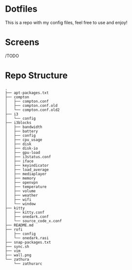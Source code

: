 # Dotfiles

This is a repo with my config files, feel free to use and enjoy!

# Screens

/TODO

# Repo Structure
```
.
├── apt-packages.txt
├── compton
│   ├── compton.conf
│   ├── compton.conf.old
│   └── compton.conf.old2
├── i3
│   └── config
├── i3blocks
│   ├── bandwidth
│   ├── battery
│   ├── config
│   ├── cpu_usage
│   ├── disk
│   ├── disk-io
│   ├── gpu-load
│   ├── i3status.conf
│   ├── iface
│   ├── keyindicator
│   ├── load_average
│   ├── mediaplayer
│   ├── memory
│   ├── openvpn
│   ├── temperature
│   ├── volume
│   ├── weather
│   ├── wifi
│   └── window
├── kitty
│   ├── kitty.conf
│   ├── onedark.conf
│   └── source_code_x.conf
├── README.md
├── rofi
│   ├── config
│   └── onedark.rasi
├── snap-packages.txt
├── sync.sh
├── vim
├── wall.png
└── zathura
    └── zathurarc
```
